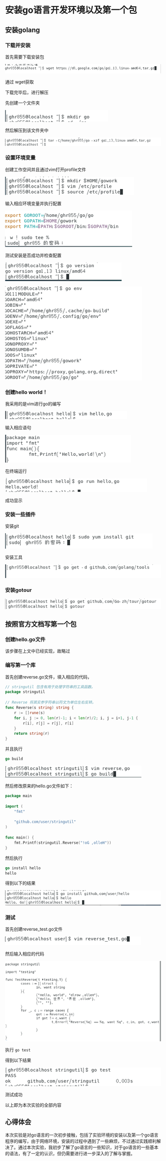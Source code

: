# 安装go语言开发环境以及第一个包

## 安装golang

###  下载并安装

 首先需要下载安装包

 ![](https://github.com/HaiRG/ServiceComputing/blob/master/img/2.png)

 通过 wget获取

下载完毕后，进行解压

先创建一个文件夹

 ![](https://github.com/HaiRG/ServiceComputing/raw/master/img/3.png)

然后解压到该文件夹中

 ![](https://github.com/HaiRG/ServiceComputing/raw/master/img/5.png)

### 设置环境变量

创建工作空间并且通过vim打开profile文件

![](https://github.com/HaiRG/ServiceComputing/raw/master/img/7.png)

输入相应环境变量并执行配置

![](https://github.com/HaiRG/ServiceComputing/raw/master/img/6.png)

测试安装是否成功并检查配置

![](https://github.com/HaiRG/ServiceComputing/raw/master/img/8.png)

![](https://github.com/HaiRG/ServiceComputing/raw/master/img/9.png)

### 创建hello world！

我采用的是vim进行go的编写

![](https://github.com/HaiRG/ServiceComputing/raw/master/img/10.png)

输入相应语句

![](https://github.com/HaiRG/ServiceComputing/raw/master/img/11.png)

在终端运行

 ![](https://github.com/HaiRG/ServiceComputing/raw/master/img/12.png)

成功显示

### 安装一些插件

安装git

![](https://github.com/HaiRG/ServiceComputing/raw/master/img/13.png)

安装工具

![](https://github.com/HaiRG/ServiceComputing/raw/master/img/15.png)

### 安装gotour

![](https://github.com/HaiRG/ServiceComputing/raw/master/img/14.png)


## 按照官方文档写第一个包

### 创建hello.go文件

该步骤在上文中已经实现，故略过

### 编写第一个库

 首先创建reverse.go文件，填入相应的代码，
```go
// stringutil 包含有用于处理字符串的工具函数。
package stringutil

// Reverse 将其实参字符串以符文为单位左右反转。
func Reverse(s string) string {
	r := []rune(s)
	for i, j := 0, len(r)-1; i < len(r)/2; i, j = i+1, j-1 {
		r[i], r[j] = r[j], r[i]
	}
	return string(r)
}
```
 并且执行
 ```go
 go build
 ```

 ![](/img/16.5.png)

然后修改原来的hello.go文件如下：

```go
package main

import (
	"fmt"

	"github.com/user/stringutil"
)

func main() {
	fmt.Printf(stringutil.Reverse("!oG ,olleH"))
}
```

然后执行
```go
go install hello
hello
```

得到以下的结果

 ![](https://github.com/HaiRG/ServiceComputing/raw/master/img/16.52.png)

 ### 测试

  首先创建reverse_test.go文件

![](https://github.com/HaiRG/ServiceComputing/raw/master/img/16.png)

 然后输入相应的代码

 ![](https://github.com/HaiRG/ServiceComputing/raw/master/img/17.png)

  执行  ```go test```

  得到以下结果

  ![](/img/18.png)

  测试成功

  以上即为本次实验的全部内容

## 心得体会

 本次实验是对go语言的一次初步接触，包括了实验环境的安装以及第一个go语言程序的编写，由于网络环境，安装的过程中遇到了一些麻烦，不过通过实践顺利解决了。通过本次实验，我初步了解了go语言的一些知识，对于go语言的一些基本的语法，有了一定的认识，但仍需要进行进一步深入的了解与掌握。
